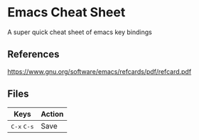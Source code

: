# Emacs Cheat Sheet
A super quick cheat sheet of emacs key bindings

## References
https://www.gnu.org/software/emacs/refcards/pdf/refcard.pdf

## Files
| Keys | Action |
-------|---------
| <kbd>C-x</kbd> <kbd>C-s</kbd> | Save  |
